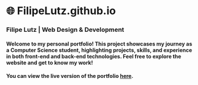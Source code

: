 # 🌐 FilipeLutz.github.io
### Filipe Lutz | Web Design &amp; Development 

#### Welcome to my personal portfolio! This project showcases my journey as a Computer Science student, highlighting projects, skills, and experience in both front-end and back-end technologies. Feel free to explore the website and get to know my work!

#### You can view the live version of the portfolio [here](https://filipelutz.github.io/).
